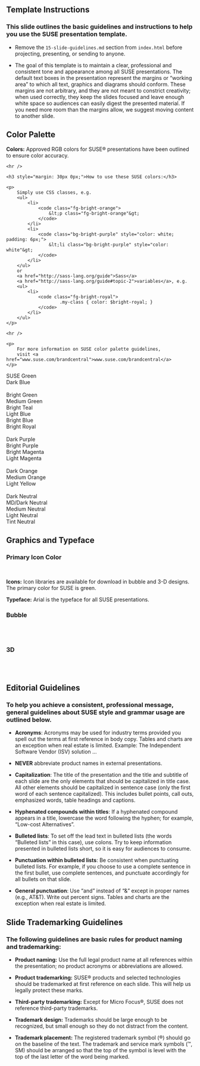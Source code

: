 <!-- .slide: data-state="normal" id="design-goals" data-timing="30" -->
## Template Instructions

<h3>
This slide outlines the basic guidelines and instructions to help you
use the SUSE presentation template.
</h3>

*   Remove the `15-slide-guidelines.md` section from `index.html` before
    projecting, presenting, or sending to anyone.

*   The goal of this template is to maintain a clear, professional and
    consistent tone and appearance among all SUSE presentations. The
    default text boxes in the presentation represent the margins or
    “working area” to which all text, graphics and diagrams should
    conform. These margins are not arbitrary, and they are not meant to
    constrict creativity; when used correctly, they keep the slides
    focused and leave enough white space so audiences can easily digest
    the presented material. If you need more room than the margins
    allow, we suggest moving content to another slide.


<!-- .slide: data-state="normal" id="color-palette" -->
## Color Palette

<div class="palette-text">
    <p>
        <b>Colors:</b> Approved RGB colors for SUSE&reg;
        presentations have been outlined to ensure color accuracy.
    </p>

    <hr />

    <h3 style="margin: 30px 0px;">How to use these SUSE colors:</h3>

    <p>
        Simply use CSS classes, e.g.
        <ul>
            <li>
                <code class="fg-bright-orange">
                    &lt;p class="fg-bright-orange"&gt;
                </code>
            </li>
            <li>
                <code class="bg-bright-purple" style="color: white; padding: 6px;">
                    &lt;li class="bg-bright-purple" style="color: white"&gt;
                </code>
            </li>
        </ul>
        or
        <a href="http://sass-lang.org/guide">Sass</a>
        <a href="http://sass-lang.org/guide#topic-2">variables</a>, e.g.
        <ul>
            <li>
                <code class="fg-bright-royal">
                        .my-class { color: $bright‑royal; }
                </code>
            </li>
        </ul>
    </p>

    <hr />

    <p>
        For more information on SUSE color palette guidelines,
        visit <a href="www.suse.com/brandcentral">www.suse.com/brandcentral</a>
    </p>
</div>

<div class="big-swatch bg-SUSE-green">SUSE Green</div>
<div class="big-swatch bg-dark-blue">Dark Blue</div>

<br clear="left" />

<div class="swatch bg-bright-green fg-bright-blue">Bright Green</div>
<div class="swatch bg-medium-green">Medium Green</div>
<div class="swatch bg-bright-teal">Bright Teal</div>

<div class="swatch bg-light-blue">Light Blue</div>
<div class="swatch bg-bright-blue">Bright Blue</div>
<div class="swatch bg-bright-royal">Bright Royal</div>

<br clear="left" />

<div class="swatch bg-dark-purple">Dark Purple</div>
<div class="swatch bg-bright-purple">Bright Purple</div>
<div class="swatch bg-bright-magenta">Bright Magenta</div>
<div class="swatch bg-light-magenta">Light Magenta</div>

<br clear="left" />

<div class="swatch bg-dark-orange">Dark Orange</div>
<div class="swatch bg-medium-orange">Medium Orange</div>
<div class="swatch bg-light-yellow fg-medium-orange">Light Yellow</div>

<br clear="left" />

<div class="swatch bg-dark-neutral">Dark Neutral</div>
<div class="swatch bg-medium-dark-neutral">MD/Dark Neutral</div>
<div class="swatch bg-medium-neutral">Medium Neutral</div>
<div class="swatch bg-light-neutral fg-medium-dark-neutral">Light Neutral</div>
<div class="swatch bg-tint-neutral fg-medium-dark-neutral">Tint Neutral</div>

</div>


<!-- .slide: data-state="normal" id="graphics-and-typeface" data-timing="60s" -->
## Graphics and Typeface

<div class="slide-section">
    <h3> Primary Icon Color </h3>
    <img data-src="images/SUSE/bars.png" style="width: 150px;" />
    <img data-src="images/SUSE/disk.png" style="width:  80px;" />
    <div class="icons-typeface">
        <p>
            <b>Icons:</b> Icon libraries are available for download in
            bubble and 3-D designs. The primary color for SUSE is
            green.
        </p>
        <p>
            <b>Typeface:</b> Arial is the typeface for all SUSE
            presentations.
        </p>
    </div>
</div>
<div class="slide-section">
    <h3> Bubble </h3>
    <img data-src="images/SUSE/folder.png" style="width:  100px;" />
    <img data-src="images/SUSE/computer.png" style="width:  100px;" />
    <img data-src="images/SUSE/right-arrow.png" style="width:  100px;" />
    <img data-src="images/SUSE/squeeze-arrows.png" style="width:  100px;" />
    <img data-src="images/SUSE/USB.png" style="width:  100px;" />
    <img data-src="images/SUSE/bug.png" style="width:  100px;" />
    <img data-src="images/SUSE/cylinder.png" style="width:  100px;" />
    <img data-src="images/SUSE/brain.png" style="width:  100px;" />
</div>
<div class="slide-section">
    <h3> 3D </h3>
    <img data-src="images/SUSE/desktop-computer.png" style="width:  80px;" />
    <img data-src="images/SUSE/pie.png" style="width:  80px;" />
    <img data-src="images/SUSE/meters.png" style="width:  80px;" />
    <img data-src="images/SUSE/office.png" style="width:  80px;" />
    <img data-src="images/SUSE/printer.png" style="width:  80px;" />
    <img data-src="images/SUSE/box.png" style="width:  80px;" />
    <img data-src="images/SUSE/app-window.png" style="width:  80px;" />
    <img data-src="images/SUSE/darts.png" style="width:  80px;" />
</div>


<!-- .slide: data-state="normal" id="editorial-guidelines" class="guidelines" -->
## Editorial Guidelines

<h3>
To help you achieve a consistent, professional message, general
guidelines about SUSE style and grammar usage are outlined below.
</h3>

*   **Acronyms**: Acronyms may be used for industry terms provided you
    spell out the terms at first reference in body copy.  Tables and
    charts are an exception when real estate is limited. Example: The
    Independent Software Vendor (ISV) solution …

*   **NEVER** abbreviate product names in external presentations.

*   **Capitalization**: The title of the presentation and the title and
    subtitle of each slide are the only elements that should be
    capitalized in title case. All other elements should be
    capitalized in sentence case (only the first word of each sentence
    capitalized). This includes bullet points, call outs, emphasized
    words, table headings and captions.

*   **Hyphenated compounds within titles**: If a hyphenated compound
    appears in a title, lowercase the word following the hyphen; for
    example, “Low-cost Alternatives”.

*   **Bulleted lists**: To set off the lead text in bulleted lists (the
    words “Bulleted lists” in this case), use colons. Try to keep
    information presented in bulleted lists short, so it is easy for
    audiences to consume.

*   **Punctuation within bulleted lists**: Be consistent when punctuating
    bulleted lists. For example, if you choose to use a complete
    sentence in the first bullet, use complete sentences, and
    punctuate accordingly for all bullets on that slide.

*   **General punctuation**: Use “and” instead of “&” except in proper
    names (e.g., AT&T). Write out percent signs.  Tables and charts
    are the exception when real estate is limited.


<!-- .slide: data-state="normal" id="trademarking-guidelines" class="guidelines" data-menu-title="Trademarking Guidelines" -->
## Slide Trademarking Guidelines

<h3>The following guidelines are basic rules for
product naming and trademarking:</h3>

*   **Product naming:** Use the full legal product name at all
    references within the presentation; no product acronyms or
    abbreviations are allowed.

*   **Product trademarking:** SUSE&reg; products and
    selected technologies should be trademarked at first reference on
    each slide. This will help us legally protect these marks.

*   **Third-party trademarking:** Except for Micro
    Focus&reg;, SUSE does not reference third-party
    trademarks.

*   **Trademark design:** Trademarks should be large enough to be
    recognized, but small enough so they do not distract from the
    content.

*   **Trademark placement:** The registered trademark symbol
    (&reg;) should go on the baseline of the text. The
    trademark and service mark symbols (™, SM) should be arranged so
    that the top of the symbol is level with the top of the last
    letter of the word being marked.
